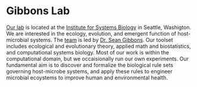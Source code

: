 # Gibbons Lab

[Our lab](https://gibbons.isbscience.org/) is located at the [Institute for Systems Biology](https://isbscience.org/) in Seattle, Washigton. We are interested in the ecology, evolution, and emergent function of host-microbial systems. The [team](https://gibbons.isbscience.org/people/current/) is led by [Dr. Sean Gibbons](https://gibbons.isbscience.org/bio/sean-gibbons-phd/). Our toolset includes ecological and evolutionary theory, applied math and biostatistics, and computational systems biology. Most of our work is within the computational domain, but we occaisionally run our own experiments. Our fundamental aim is to discover and formalize the biological rule sets governing host-microbe systems, and apply these rules to engineer microbial ecoystems to improve human and environmental health.
